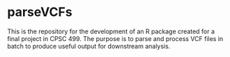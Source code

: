 # parseVCFs
This is the repository for the development of an R package created for a final project in CPSC 499. The purpose is to parse and process VCF files in batch to produce useful output for downstream analysis.
